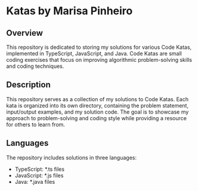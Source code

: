 # Katas by Marisa Pinheiro

## Overview
This repository is dedicated to storing my solutions for various Code Katas, implemented in TypeScript, JavaScript, and Java. Code Katas are small coding exercises that focus on improving algorithmic problem-solving skills and coding techniques.

## Description
This repository serves as a collection of my solutions to Code Katas. Each kata is organized into its own directory, containing the problem statement, input/output examples, and my solution code. The goal is to showcase my approach to problem-solving and coding style while providing a resource for others to learn from.

## Languages
The repository includes solutions in three languages:

* TypeScript: *.ts files
* JavaScript: *.js files
* Java: *.java files

